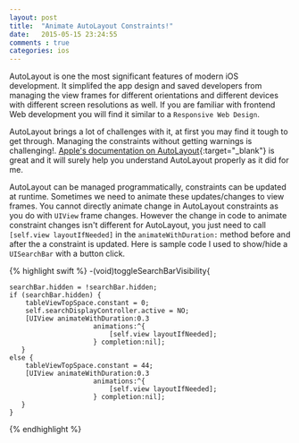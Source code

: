 ```yaml
---
layout: post
title:  "Animate AutoLayout Constraints!"
date:   2015-05-15 23:24:55
comments : true
categories: ios
---
```


AutoLayout is one the most significant features of modern iOS development. It simplifed the app design and saved developers from managing the view frames for different orientations and different devices with different screen resolutions as well. If you are familiar with frontend Web development you will find it similar to a `Responsive Web Design`. 

AutoLayout brings a lot of challenges with it, at first you may find it tough to get through. Managing the constraints without getting warnings is challenging!. [Apple's documentation on AutoLayout](https://developer.apple.com/library/ios/documentation/UserExperience/Conceptual/AutolayoutPG/Introduction/Introduction.html){:target="_blank"} is great and it will surely help you understand AutoLayout properly as it did for me. 

AutoLayout can be managed programmatically, constraints can be updated at runtime. Sometimes we need to animate these updates/changes to view frames. You cannot directly animate change in AutoLayout constraints as you do with `UIView` frame changes. However the change in code to animate constraint changes isn't different for AutoLayout, you just need to call `[self.view layoutIfNeeded]` in the `animateWithDuration:` method before and after the a constraint is updated. Here is sample code I used to show/hide a `UISearchBar` with a button click.

{% highlight swift %}
-(void)toggleSearchBarVisibility{

    searchBar.hidden = !searchBar.hidden;
    if (searchBar.hidden) {
        tableViewTopSpace.constant = 0;
        self.searchDisplayController.active = NO;
        [UIView animateWithDuration:0.3
                         animations:^{
                             [self.view layoutIfNeeded];
                         } completion:nil];
       }
    else {
        tableViewTopSpace.constant = 44;
        [UIView animateWithDuration:0.3
                         animations:^{
                             [self.view layoutIfNeeded];
                         } completion:nil];
       }
    }
{% endhighlight %}